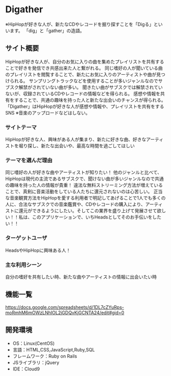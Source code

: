 # Digather
※HipHopが好きな人が、新たなCDやレコードを掘り探すことを「Digる」といいます。
「dig」と「gather」の造語。

## サイト概要
HipHopが好きな人が、自分のお気に入りの曲を集めたプレイリストを共有することで好きを発信でき共感出来た人と繋がれる。
同じ嗜好の人が聞いている曲のプレイリストを閲覧することで、新たにお気に入りのアーティストや曲が見つけられる。
サンプリングトラックなどを使用することが多いジャンルなのでサブスク解禁がされていない曲が多い。
聞きたい曲がサブスクでは解禁されていないが、収録されているCDやレコードの情報などを得られる。
感想や情報を共有をすることで、共通の趣味を持った人と新たな出会いのチャンスが得られる。
「Digather」はHipHopが好きな人が感想や情報や、プレイリストを共有をするSNS
※音楽のアップロードなどはしない。

### サイトテーマ
HipHopが好きな人、興味がある人が集まり、新たに好きな曲、好きなアーティストを堀り探し、新たな出会いや、最高な時間を過ごしてほしい

### テーマを選んだ理由
同じ嗜好の人が好きな曲やアーティストが知りたい！
他のジャンルと比べて、HipHopは現代の主流であるサブスクで、聞けない曲が多いジャンルなので共通の趣味を持った人の情報が貴重！
違法な無料ストリーミング方法が増えていることで、真剣に音楽活動をしている人たちに還元されないのは心苦しい。
正当な音楽観賞方法をHipHopを愛する利用者で明記してあげることで1人でも多くの人に、合法なサブスクでの音楽鑑賞や、CDやレコードの購入により、アーティストに還元ができるようにしたい。そしてこの業界を盛り上げて発展させて欲しい！！私は、このアプリケーションで、いちHeadsとしてそのお手伝いをしたい！！

### ターゲットユーザ
HeadsやHipHopに興味ある人！

### 主な利用シーン
自分の嗜好を共有したい時、新たな曲やアーティストの情報に出会いたい時

## 機能一覧
<https://docs.google.com/spreadsheets/d/1DL7cZYuRps-moRmhM6mOWzLNhIOL2jGDQvKjGCNTA24/edit#gid=0>

## 開発環境
- OS：Linux(CentOS)
- 言語：HTML,CSS,JavaScript,Ruby,SQL
- フレームワーク：Ruby on Rails
- JSライブラリ：jQuery
- IDE：Cloud9
